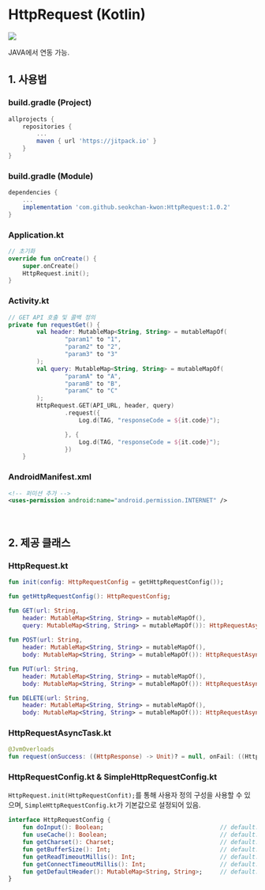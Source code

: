 # HttpRequest (Kotlin)
[![](https://jitpack.io/v/seokchan-kwon/HttpRequest.svg)](https://jitpack.io/#seokchan-kwon/HttpRequest)

JAVA에서 연동 가능.

## 1. 사용법
### build.gradle (Project)
```groovy
allprojects {
    repositories {
	    ...
		maven { url 'https://jitpack.io' }
	}
}
```

### build.gradle (Module)
```groovy
dependencies {
    ...
    implementation 'com.github.seokchan-kwon:HttpRequest:1.0.2'
}
```

### Application.kt
```kotlin
// 초기화
override fun onCreate() {
    super.onCreate()
    HttpRequest.init();
}
```

### Activity.kt
```kotlin
// GET API 호출 및 콜백 정의
private fun requestGet() {
        val header: MutableMap<String, String> = mutableMapOf(
                "param1" to "1",
                "param2" to "2",
                "param3" to "3"
        );
        val query: MutableMap<String, String> = mutableMapOf(
                "paramA" to "A",
                "paramB" to "B",
                "paramC" to "C"
        );
        HttpRequest.GET(API_URL, header, query)
                .request({
                    Log.d(TAG, "responseCode = ${it.code}");

                }, {
                    Log.d(TAG, "responseCode = ${it.code}");
                })
    }
```

### AndroidManifest.xml
```xml
<!-- 퍼미션 추가 -->
<uses-permission android:name="android.permission.INTERNET" />
```

</br>

## 2. 제공 클래스

### HttpRequest.kt
```kotlin
fun init(config: HttpRequestConfig = getHttpRequestConfig());

fun getHttpRequestConfig(): HttpRequestConfig;

fun GET(url: String,
    header: MutableMap<String, String> = mutableMapOf(),
    query: MutableMap<String, String> = mutableMapOf()): HttpRequestAsyncTask;
    
fun POST(url: String,
    header: MutableMap<String, String> = mutableMapOf(),
    body: MutableMap<String, String> = mutableMapOf()): HttpRequestAsyncTask;

fun PUT(url: String,
    header: MutableMap<String, String> = mutableMapOf(),
    body: MutableMap<String, String> = mutableMapOf()): HttpRequestAsyncTask;

fun DELETE(url: String,
    header: MutableMap<String, String> = mutableMapOf(),
    body: MutableMap<String, String> = mutableMapOf()): HttpRequestAsyncTask;
```

### HttpRequestAsyncTask.kt
```kotlin
@JvmOverloads
fun request(onSuccess: ((HttpResponse) -> Unit)? = null, onFail: ((HttpResponse) -> Unit)? = null);
```

### HttpRequestConfig.kt & SimpleHttpRequestConfig.kt
`HttpRequest.init(HttpRequestConfit);`를 통해 사용자 정의 구성을 사용할 수 있으며, `SimpleHttpRequestConfig.kt`가 기본값으로 설정되어 있음.
```kotlin
interface HttpRequestConfig {
    fun doInput(): Boolean;                                 // default: true
    fun useCache(): Boolean;                                // default: true
    fun getCharset(): Charset;                              // default: UTF-8
    fun getBufferSize(): Int;                               // default: 1024
    fun getReadTimeoutMillis(): Int;                        // default: 10_000
    fun getConnectTimeoutMillis(): Int;                     // default: 10_000
    fun getDefaultHeader(): MutableMap<String, String>;     // default: empty (not null)
}
```
